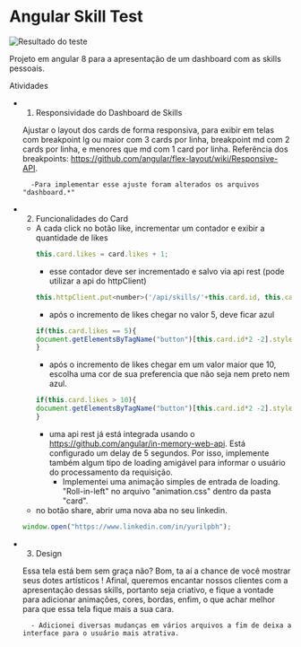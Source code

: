 # Angular Skill Test

![Resultado do teste](src/images/GifProject.gif)

Projeto em angular 8 para a apresentação de um dashboard com as skills pessoais.

Atividades

* 1. Responsividade do Dashboard de Skills
    
    Ajustar o layout dos cards de forma responsiva, para exibir em telas com breakpoint lg ou maior com 3 cards por linha, breakpoint md com 2 cards por linha, e menores que md com 1 card por linha.
    Referência dos breakpoints: https://github.com/angular/flex-layout/wiki/Responsive-API.

        -Para implementar esse ajuste foram alterados os arquivos "dashboard.*"

* 2. Funcionalidades do Card

    - A cada click no botão like, incrementar um contador e exibir a quantidade de likes
        ```javascript
        this.card.likes = card.likes + 1;
        ```
        - esse contador deve ser incrementado e salvo via api rest (pode utilizar a api do httpClient)
        ```javascript
        this.httpClient.put<number>('/api/skills/'+this.card.id, this.card).subscribe();
        ```
        - após o incremento de likes chegar no valor 5, deve ficar azul
        ```javascript
        if(this.card.likes == 5){
        document.getElementsByTagName("button")[this.card.id*2 -2].style.backgroundColor = "blue"
        }
        ```    
        - após o incremento de likes chegar em um valor maior que 10, escolha uma cor de sua preferencia que não seja nem preto nem azul.
        ```javascript
        if(this.card.likes > 10){
        document.getElementsByTagName("button")[this.card.id*2 -2].style.backgroundColor = "red"
        }
        ```
        - uma api rest já está integrada usando o https://github.com/angular/in-memory-web-api. Está configurado um delay de 5 segundos. 
        Por isso, implemente também algum tipo de loading amigável para informar o usuário do processamento da requisição.
            - Implementei uma animação simples de entrada de loading. "Roll-in-left" no arquivo "animation.css" dentro da pasta "card".
    - no botão share, abrir uma nova aba no seu linkedin.
    ```javascript
    window.open("https://www.linkedin.com/in/yurilpbh");
    ```

* 3. Design

    Essa tela está bem sem graça não? Bom, ta aí a chance de você mostrar seus dotes artísticos !
    Afinal, queremos encantar nossos clientes com a apresentação dessas skills, portanto seja criativo, e fique a vontade para adicionar animações, cores, bordas, enfim, o que achar melhor para que essa tela fique mais a sua cara.
    
        - Adicionei diversas mudanças em vários arquivos a fim de deixa a interface para o usuário mais atrativa.

